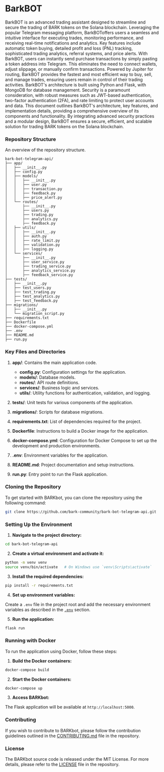 # BarkBOT
BarkBOT is an advanced trading assistant designed to streamline and secure the trading of BARK tokens on the Solana blockchain. Leveraging the popular Telegram messaging platform, BarkBOToffers users a seamless and intuitive interface for executing trades, monitoring performance, and receiving real-time notifications and analytics. Key features include automatic token buying, detailed profit and loss (PNL) tracking, sophisticated trading analytics, referral systems, and price alerts.
With BarkBOT, users can instantly send purchase transactions by simply pasting a token address into Telegram. This eliminates the need to connect wallets, adjust slippage, or manually confirm transactions. Powered by Jupiter for routing, BarkBOT provides the fastest and most efficient way to buy, sell, and manage trades, ensuring users remain in control of their trading activities.
BarkBOT's architecture is built using Python and Flask, with MongoDB for database management. Security is a paramount consideration, with robust measures such as JWT-based authentication, two-factor authentication (2FA), and rate limiting to protect user accounts and data. This document outlines BarkBOT's architecture, key features, and implementation details, providing a comprehensive overview of its components and functionality. By integrating advanced security practices and a modular design, BarkBOT ensures a secure, efficient, and scalable solution for trading BARK tokens on the Solana blockchain.

### Repository Structure

An overview of the repository structure.

```plaintext
bark-bot-telegram-api/
├── app/
│   ├── __init__.py
│   ├── config.py
│   ├── models/
│   │   ├── __init__.py
│   │   ├── user.py
│   │   ├── transaction.py
│   │   ├── feedback.py
│   │   ├── price_alert.py
│   └── routes/
│       ├── __init__.py
│       ├── users.py
│       ├── trading.py
│       ├── analytics.py
│       ├── feedback.py
│   ├── utils/
│   │   ├── __init__.py
│   │   ├── auth.py
│   │   ├── rate_limit.py
│   │   ├── validation.py
│   │   ├── logging.py
│   └── services/
│       ├── __init__.py
│       ├── user_service.py
│       ├── trading_service.py
│       ├── analytics_service.py
│       ├── feedback_service.py
├── tests/
│   ├── __init__.py
│   ├── test_users.py
│   ├── test_trading.py
│   ├── test_analytics.py
│   ├── test_feedback.py
├── migrations/
│   ├── __init__.py
│   └── migration_script.py
├── requirements.txt
├── Dockerfile
├── docker-compose.yml
├── .env
├── README.md
├── run.py
```

### Key Files and Directories

1. **app/**: Contains the main application code.
   - **config.py**: Configuration settings for the application.
   - **models/**: Database models.
   - **routes/**: API route definitions.
   - **services/**: Business logic and services.
   - **utils/**: Utility functions for authentication, validation, and logging.

2. **tests/**: Unit tests for various components of the application.

3. **migrations/**: Scripts for database migrations.

4. **requirements.txt**: List of dependencies required for the project.

5. **Dockerfile**: Instructions to build a Docker image for the application.

6. **docker-compose.yml**: Configuration for Docker Compose to set up the development and production environments.

7. **.env**: Environment variables for the application.

8. **README.md**: Project documentation and setup instructions.

9. **run.py**: Entry point to run the Flask application.

### Cloning the Repository

To get started with BARKbot, you can clone the repository using the following command:

```sh
git clone https://github.com/bark-community/bark-bot-telegram-api.git
```

### Setting Up the Environment

1. **Navigate to the project directory:**

```sh
cd bark-bot-telegram-api
```

2. **Create a virtual environment and activate it:**

```sh
python -m venv venv
source venv/bin/activate   # On Windows use `venv\Scripts\activate`
```

3. **Install the required dependencies:**

```sh
pip install -r requirements.txt
```

4. **Set up environment variables:**

Create a `.env` file in the project root and add the necessary environment variables as described in the [`.env`](#env) section.

5. **Run the application:**

```sh
flask run
```

### Running with Docker

To run the application using Docker, follow these steps:

1. **Build the Docker containers:**

```sh
docker-compose build
```

2. **Start the Docker containers:**

```sh
docker-compose up
```

3. **Access BARKbot:**

The Flask application will be available at `http://localhost:5000`.

### Contributing

If you wish to contribute to BARKbot, please follow the contribution guidelines outlined in the [CONTRIBUTING.md](https://github.com/bark-community/bark-bot-telegram-api/blob/main/CONTRIBUTING.md) file in the repository.

### License

The BARKbot source code is released under the MIT License. For more details, please refer to the [LICENSE](https://github.com/bark-community/bark-bot-telegram-api/blob/main/LICENSE) file in the repository.
